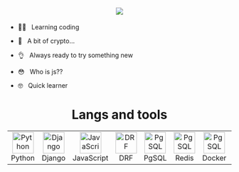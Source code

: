 <h1 align="center">
    <img src="https://readme-typing-svg.herokuapp.com?font=Roboto+Condensed&weight=600&size=22&duration=3000&pause=1000&color=DFDFDF&background=1D7AFF00&width=500&height=40&lines=__+Hey!+Glad+to+see+you+here+__">
</h1>


- 👼🏻 &nbsp; Learning coding 

- 🙈 &nbsp; A bit of crypto...

- 👌 &nbsp; Always ready to try something new

- 😳 &nbsp; Who is js??

- 🤓 &nbsp; Quick learner


<h1 align="center"><b>Langs and tools</b></h1>

<table align="center">
  <tr>
    <td align="center" width="96">
        <img src="https://web-creator.ru/uploads/Page/19/python.svg" width="48" height="48" alt="Python" />
        <br>Python
    </td>
    <td align="center" width="96">
        <img src="https://habrastorage.org/getpro/freelansim/allfiles/53/533/533670/839d71d825.png" width="48" height="48" alt="Django" />
        <br>Django
    </td>
    <td align="center" width="96">
        <img src="https://img.icons8.com/color/512/javascript.png" width="48" height="48" alt="JavaScript" />
        <br>JavaScript
    </td>
    <td align="center" width="96">
        <img src="https://ps.w.org/custom-wp-rest-api/assets/icon-128x128.png?rev=1975404" width="48" height="48" alt="DRF" />
        <br>DRF
    </td>
    <td align="center" width="96">
        <img src="https://upload.wikimedia.org/wikipedia/commons/2/29/Postgresql_elephant.svg" width="48" height="48" alt="PgSQL" />
        <br>PgSQL
    </td>
    <td align="center" width="96">
        <img src="https://plugins.jetbrains.com/files/12820/141266/icon/pluginIcon.svg" width="48" height="48" alt="PgSQL" />
        <br>Redis
    </td>
    <td align="center" width="96">
        <img src="https://img.icons8.com/dusk/512/docker.png" width="48" height="48" alt="PgSQL" />
        <br>Docker
    </td>
    <td align="center" width="96">
        <img src="https://tproger.ru/s3/uploads/2020/12/git_guide_for_beginners-cover-icon-original.png" width="48" height="48" alt="PgSQL" />
        <br>GIT
    </td>
  </tr>
<!---
darkystacks/darkystacks is a ✨ special ✨ repository because its `README.md` (this file) appears on your GitHub profile.
You can click the Preview link to take a look at your changes.
--->
